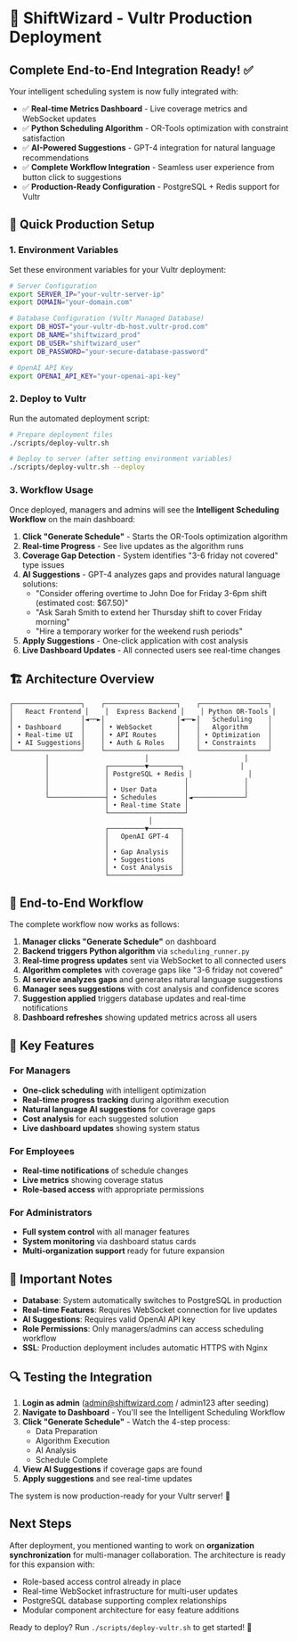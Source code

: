 # 🚀 ShiftWizard - Vultr Production Deployment

## Complete End-to-End Integration Ready! ✅

Your intelligent scheduling system is now fully integrated with:

- ✅ **Real-time Metrics Dashboard** - Live coverage metrics and WebSocket updates
- ✅ **Python Scheduling Algorithm** - OR-Tools optimization with constraint satisfaction  
- ✅ **AI-Powered Suggestions** - GPT-4 integration for natural language recommendations
- ✅ **Complete Workflow Integration** - Seamless user experience from button click to suggestions
- ✅ **Production-Ready Configuration** - PostgreSQL + Redis support for Vultr

## 🔧 Quick Production Setup

### 1. Environment Variables

Set these environment variables for your Vultr deployment:

```bash
# Server Configuration
export SERVER_IP="your-vultr-server-ip"
export DOMAIN="your-domain.com"

# Database Configuration (Vultr Managed Database)
export DB_HOST="your-vultr-db-host.vultr-prod.com"
export DB_NAME="shiftwizard_prod"  
export DB_USER="shiftwizard_user"
export DB_PASSWORD="your-secure-database-password"

# OpenAI API Key
export OPENAI_API_KEY="your-openai-api-key"
```

### 2. Deploy to Vultr

Run the automated deployment script:

```bash
# Prepare deployment files
./scripts/deploy-vultr.sh

# Deploy to server (after setting environment variables)
./scripts/deploy-vultr.sh --deploy
```

### 3. Workflow Usage

Once deployed, managers and admins will see the **Intelligent Scheduling Workflow** on the main dashboard:

1. **Click "Generate Schedule"** - Starts the OR-Tools optimization algorithm
2. **Real-time Progress** - See live updates as the algorithm runs
3. **Coverage Gap Detection** - System identifies "3-6 friday not covered" type issues  
4. **AI Suggestions** - GPT-4 analyzes gaps and provides natural language solutions:
   - "Consider offering overtime to John Doe for Friday 3-6pm shift (estimated cost: $67.50)"
   - "Ask Sarah Smith to extend her Thursday shift to cover Friday morning"
   - "Hire a temporary worker for the weekend rush periods"
5. **Apply Suggestions** - One-click application with cost analysis
6. **Live Dashboard Updates** - All connected users see real-time changes

## 🏗️ Architecture Overview

```
┌─────────────────┐    ┌──────────────────┐    ┌─────────────────┐
│   React Frontend │    │  Express Backend │    │ Python OR-Tools │
│                 │◄──►│                  │◄──►│   Scheduling    │
│ • Dashboard     │    │ • WebSocket      │    │   Algorithm     │
│ • Real-time UI  │    │ • API Routes     │    │ • Optimization  │
│ • AI Suggestions│    │ • Auth & Roles   │    │ • Constraints   │
└─────────────────┘    └──────────────────┘    └─────────────────┘
         │                        │                        │
         │              ┌─────────▼────────┐              │
         │              │ PostgreSQL + Redis │              │
         │              │                   │              │
         │              │ • User Data       │              │
         └──────────────┤ • Schedules       │◄─────────────┘
                        │ • Real-time State │
                        └───────────────────┘
                                   │
                        ┌─────────▼────────┐
                        │   OpenAI GPT-4   │
                        │                  │
                        │ • Gap Analysis   │
                        │ • Suggestions    │
                        │ • Cost Analysis  │
                        └──────────────────┘
```

## 🔄 End-to-End Workflow

The complete workflow now works as follows:

1. **Manager clicks "Generate Schedule"** on dashboard
2. **Backend triggers Python algorithm** via `scheduling_runner.py`
3. **Real-time progress updates** sent via WebSocket to all connected users
4. **Algorithm completes** with coverage gaps like "3-6 friday not covered"
5. **AI service analyzes gaps** and generates natural language suggestions
6. **Manager sees suggestions** with cost analysis and confidence scores
7. **Suggestion applied** triggers database updates and real-time notifications
8. **Dashboard refreshes** showing updated metrics across all users

## 🎯 Key Features

### For Managers
- **One-click scheduling** with intelligent optimization
- **Real-time progress tracking** during algorithm execution
- **Natural language AI suggestions** for coverage gaps
- **Cost analysis** for each suggested solution
- **Live dashboard updates** showing system status

### For Employees  
- **Real-time notifications** of schedule changes
- **Live metrics** showing coverage status
- **Role-based access** with appropriate permissions

### For Administrators
- **Full system control** with all manager features
- **System monitoring** via dashboard status cards
- **Multi-organization support** ready for future expansion

## 🚨 Important Notes

- **Database**: System automatically switches to PostgreSQL in production
- **Real-time Features**: Requires WebSocket connection for live updates
- **AI Suggestions**: Requires valid OpenAI API key
- **Role Permissions**: Only managers/admins can access scheduling workflow
- **SSL**: Production deployment includes automatic HTTPS with Nginx

## 🔍 Testing the Integration

1. **Login as admin** (admin@shiftwizard.com / admin123 after seeding)
2. **Navigate to Dashboard** - You'll see the Intelligent Scheduling Workflow
3. **Click "Generate Schedule"** - Watch the 4-step process:
   - Data Preparation
   - Algorithm Execution  
   - AI Analysis
   - Schedule Complete
4. **View AI Suggestions** if coverage gaps are found
5. **Apply suggestions** and see real-time updates

The system is now production-ready for your Vultr server! 🎉

## Next Steps

After deployment, you mentioned wanting to work on **organization synchronization** for multi-manager collaboration. The architecture is ready for this expansion with:

- Role-based access control already in place
- Real-time WebSocket infrastructure for multi-user updates
- PostgreSQL database supporting complex relationships
- Modular component architecture for easy feature additions

Ready to deploy? Run `./scripts/deploy-vultr.sh` to get started! 🚀